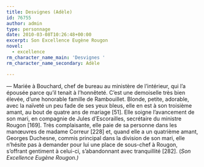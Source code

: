```yaml
---
title: Desvignes (Adèle)
id: 76755
author: admin
type: personnage
date: 2010-03-08T10:26:48+00:00
excerpt: Son Excellence Eugène Rougon
novel:
  - excellence
rm_character_name_main: 'Desvignes '
rm_character_name_secondary: Adèle

---
```

— Mariée à Bouchard, chef de bureau au ministère de l&rsquo;intérieur, qui l&rsquo;a épousée parce qu&rsquo;il tenait à l&rsquo;honnêteté. C&rsquo;est une demoiselle très bien élevée, d&rsquo;une honorable famille de Rambouillet. Blonde, petite, adorable, avec la naïveté un peu fade de ses yeux bleus, elle en est à son troisième amant, au bout de quatre ans de mariage [51]. Elle soigne l&rsquo;avancement de son mari, en compagnie de Jules d&rsquo;Escorailles, secrétaire du ministre Rougon [169]. Très complaisante, elle paie de sa personne dans les manœuvres de madame Correur [228] et, quand elle a un quatrième amant, Georges Duchesne, commis principal dans la division de son mari, elle n&rsquo;hésite pas à demander pour lui une place de sous-chef à Rougon, s&rsquo;offrant gentiment à celui-ci, s&rsquo;abandonnant avec tranquillité [282]. (_Son Excellence Eugène Rougon.)_